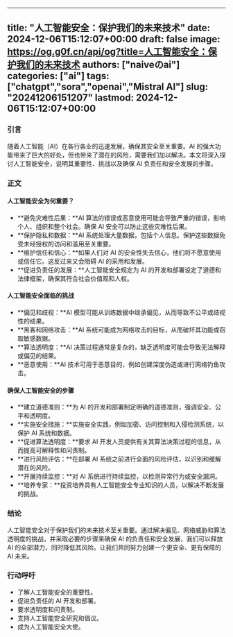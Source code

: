 
---
title: "人工智能安全：保护我们的未来技术"
date: 2024-12-06T15:12:07+00:00
draft: false
image: https://og.g0f.cn/api/og?title=人工智能安全：保护我们的未来技术
authors: ["naiveのai"]
categories: ["ai"]
tags: ["chatgpt","sora","openai","Mistral AI"]
slug: "20241206151207"
lastmod: 2024-12-06T15:12:07+00:00
---
### 引言

随着人工智能（AI）在各行各业的迅速发展，确保其安全至关重要。AI 的强大功能带来了巨大的好处，但也带来了潜在的风险，需要我们加以解决。本文将深入探讨人工智能安全，说明其重要性、挑战以及确保 AI 负责任和安全发展的步骤。

### 正文

#### 人工智能安全为何重要？

* **避免灾难性后果：**AI 算法的错误或恶意使用可能会导致严重的错误，影响个人、组织和整个社会。确保 AI 安全可以防止这些灾难性后果。
* **保护隐私和数据：**AI 系统处理大量数据，包括个人信息。保护这些数据免受未经授权的访问和滥用至关重要。
* **维护信任和信心：**如果人们对 AI 的安全性失去信心，他们将不愿意使用或信任它。这反过来又会阻碍 AI 的采用和发展。
* **促进负责任的发展：**人工智能安全规定为 AI 的开发和部署设定了道德和法律框架，确保其符合社会价值观和人权。

#### 人工智能安全面临的挑战

* **偏见和歧视：**AI 模型可能从训练数据中继承偏见，从而导致不公平或歧视性的结果。
* **黑客和网络攻击：**AI 系统可能成为网络攻击的目标，从而破坏其功能或窃取敏感数据。
* **算法透明度：**AI 决策过程通常是复杂的，缺乏透明度可能会导致无法解释或偏见的结果。
* **恶意使用：**AI 技术可用于恶意目的，例如创建深度伪造或进行网络钓鱼攻击。

#### 确保人工智能安全的步骤

* **建立道德准则：**为 AI 的开发和部署制定明确的道德准则，强调安全、公平和透明度。
* **实施安全措施：**实施安全实践，例如加密、访问控制和入侵检测系统，以保护 AI 系统和数据。
* **促进算法透明度：**要求 AI 开发人员提供有关其算法决策过程的信息，从而提高可解释性和问责制。
* **进行风险评估：**在部署 AI 系统之前进行全面的风险评估，以识别和缓解潜在的风险。
* **开展持续监控：**对 AI 系统进行持续监控，以检测异常行为或安全漏洞。
* **培养专家：**投资培养具有人工智能安全专业知识的人员，以解决不断发展的挑战。

### 结论

人工智能安全对于保护我们的未来技术至关重要。通过解决偏见、网络威胁和算法透明度的挑战，并采取必要的步骤来确保 AI 的负责任和安全发展，我们可以释放 AI 的全部潜力，同时降低其风险。让我们共同努力创建一个更安全、更有保障的 AI 未来。

### 行动呼吁

* 了解人工智能安全的重要性。
* 促进负责任的 AI 开发和部署。
* 要求透明度和问责制。
* 支持人工智能安全研究和倡议。
* 成为人工智能安全大使。